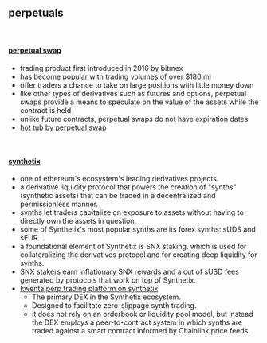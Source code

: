 ## perpetuals

<br>

#### [perpetual swap](https://app.laevitas.ch/altsderivs/GMX/perpetualswaps)


* trading product first introduced in 2016 by bitmex
* has become popular with trading volumes of over $180 mi
* offer traders a chance to take on large positions with little money down
* like other types of derivatives such as futures and options, perpetual swaps provide a means to speculate on the value of the assets while the contract is held
* unlike future contracts, perpetual swaps do not have expiration dates
* [hot tub by perpetual swap](https://perpprotocol.mirror.xyz/8C0shiFg0YbhkGOF3i9jFVmyCumKncdsgviDE4qQtjQ)

<br>

#### [synthetix](https://synthetix.io/)



* one of ethereum's ecosystem's leading derivatives projects.
* a derivative liquidity protocol that powers the creation of "synths" (synthetic assets) that can be traded in a decentralized and permissionless manner.
* synths let traders capitalize on exposure to assets without having to directly own the assets in question.
* some of Synthetix's most popular synths are its forex synths: sUDS and sEUR.
* a foundational element of Synthetix is SNX staking, which is used for collateralizing the derivatives protocol and for creating deep liquidity for synths.
* SNX stakers earn inflationary SNX rewards and a cut of sUSD fees generated by protocols that work on top of Synthetix. 
* [kwenta perp trading platform on synthetix](https://mirror.xyz/kwenta.eth)
    * The primary DEX in the Synthetix ecosystem.
    * Designed to facilitate zero-slippage synth trading.
    * it does not rely on an orderbook or liquidity pool model, but instead the DEX employs a peer-to-contract system in which synths are traded against a smart contract informed by Chainlink price feeds.

